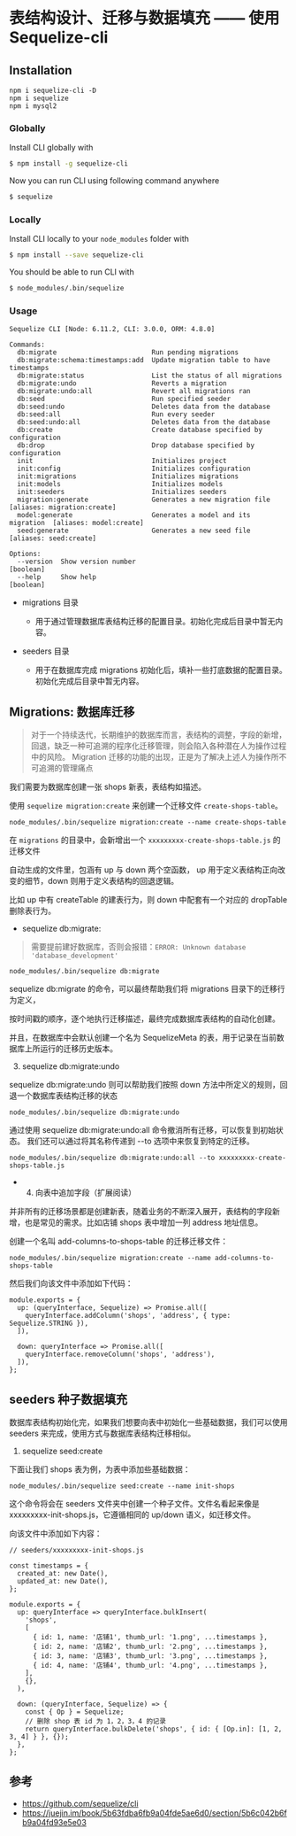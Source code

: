# 表结构设计、迁移与数据填充 —— 使用 Sequelize-cli



## Installation
```
npm i sequelize-cli -D
npm i sequelize
npm i mysql2
```

### Globally
Install CLI globally with

```bash
$ npm install -g sequelize-cli
```

Now you can run CLI using following command anywhere

```bash
$ sequelize
```

### Locally
Install CLI locally to your `node_modules` folder with

```bash
$ npm install --save sequelize-cli
```

You should be able to run CLI with

```bash
$ node_modules/.bin/sequelize
```

### Usage
```
Sequelize CLI [Node: 6.11.2, CLI: 3.0.0, ORM: 4.8.0]

Commands:
  db:migrate                        Run pending migrations
  db:migrate:schema:timestamps:add  Update migration table to have timestamps
  db:migrate:status                 List the status of all migrations
  db:migrate:undo                   Reverts a migration
  db:migrate:undo:all               Revert all migrations ran
  db:seed                           Run specified seeder
  db:seed:undo                      Deletes data from the database
  db:seed:all                       Run every seeder
  db:seed:undo:all                  Deletes data from the database
  db:create                         Create database specified by configuration
  db:drop                           Drop database specified by configuration
  init                              Initializes project
  init:config                       Initializes configuration
  init:migrations                   Initializes migrations
  init:models                       Initializes models
  init:seeders                      Initializes seeders
  migration:generate                Generates a new migration file       [aliases: migration:create]
  model:generate                    Generates a model and its migration  [aliases: model:create]
  seed:generate                     Generates a new seed file            [aliases: seed:create]

Options:
  --version  Show version number                                         [boolean]
  --help     Show help                                                   [boolean]
```


- migrations 目录
  - 用于通过管理数据库表结构迁移的配置目录。初始化完成后目录中暂无内容。

- seeders 目录
  - 用于在数据库完成 migrations 初始化后，填补一些打底数据的配置目录。初始化完成后目录中暂无内容。


## Migrations: 数据库迁移

>对于一个持续迭代，长期维护的数据库而言，表结构的调整，字段的新增，回退，缺乏一种可追溯的程序化迁移管理，则会陷入各种潜在人为操作过程中的风险。
Migration 迁移的功能的出现，正是为了解决上述人为操作所不可追溯的管理痛点

我们需要为数据库创建一张 shops 新表，表结构如描述。

使用 `sequelize migration:create` 来创建一个迁移文件 `create-shops-table`。

```
node_modules/.bin/sequelize migration:create --name create-shops-table
```

在 `migrations` 的目录中，会新增出一个 `xxxxxxxxx-create-shops-table.js` 的迁移文件

自动生成的文件里，包涵有 up 与 down 两个空函数， up 用于定义表结构正向改变的细节，down 则用于定义表结构的回退逻辑。

比如 up 中有 createTable 的建表行为，则 down 中配套有一个对应的 dropTable 删除表行为。



- sequelize db:migrate: 

>需要提前建好数据库，否则会报错：`ERROR: Unknown database 'database_development'`

```
node_modules/.bin/sequelize db:migrate
```

sequelize db:migrate 的命令，可以最终帮助我们将 migrations 目录下的迁移行为定义，

按时间戳的顺序，逐个地执行迁移描述，最终完成数据库表结构的自动化创建。

并且，在数据库中会默认创建一个名为 SequelizeMeta 的表，用于记录在当前数据库上所运行的迁移历史版本。


3. sequelize db:migrate:undo

sequelize db:migrate:undo 则可以帮助我们按照 down 方法中所定义的规则，回退一个数据库表结构迁移的状态

```
node_modules/.bin/sequelize db:migrate:undo
```

通过使用 sequelize db:migrate:undo:all 命令撤消所有迁移，可以恢复到初始状态。 我们还可以通过将其名称传递到 --to 选项中来恢复到特定的迁移。
```
node_modules/.bin/sequelize db:migrate:undo:all --to xxxxxxxxx-create-shops-table.js
```
- 4. 向表中追加字段（扩展阅读）

并非所有的迁移场景都是创建新表，随着业务的不断深入展开，表结构的字段新增，也是常见的需求。比如店铺 shops 表中增加一列 address 地址信息。

创建一个名叫 add-columns-to-shops-table 的迁移迁移文件：

```
node_modules/.bin/sequelize migration:create --name add-columns-to-shops-table
```

然后我们向该文件中添加如下代码：

```
module.exports = {
  up: (queryInterface, Sequelize) => Promise.all([
    queryInterface.addColumn('shops', 'address', { type: Sequelize.STRING }),
  ]),

  down: queryInterface => Promise.all([
    queryInterface.removeColumn('shops', 'address'),
  ]),
};
```


## seeders 种子数据填充

数据库表结构初始化完，如果我们想要向表中初始化一些基础数据，我们可以使用 seeders 来完成，使用方式与数据库表结构迁移相似。

1. sequelize seed:create

下面让我们 shops 表为例，为表中添加些基础数据：

```
node_modules/.bin/sequelize seed:create --name init-shops
```

这个命令将会在 seeders 文件夹中创建一个种子文件。文件名看起来像是 xxxxxxxxx-init-shops.js，它遵循相同的 up/down 语义，如迁移文件。

向该文件中添加如下内容：

```
// seeders/xxxxxxxxx-init-shops.js

const timestamps = {
  created_at: new Date(),
  updated_at: new Date(),
};

module.exports = {
  up: queryInterface => queryInterface.bulkInsert(
    'shops',
    [
      { id: 1, name: '店铺1', thumb_url: '1.png', ...timestamps },
      { id: 2, name: '店铺2', thumb_url: '2.png', ...timestamps },
      { id: 3, name: '店铺3', thumb_url: '3.png', ...timestamps },
      { id: 4, name: '店铺4', thumb_url: '4.png', ...timestamps },
    ],
    {},
  ),

  down: (queryInterface, Sequelize) => {
    const { Op } = Sequelize;
    // 删除 shop 表 id 为 1，2，3，4 的记录
    return queryInterface.bulkDelete('shops', { id: { [Op.in]: [1, 2, 3, 4] } }, {});
  },
};
```

## 参考
- https://github.com/sequelize/cli
- https://juejin.im/book/5b63fdba6fb9a04fde5ae6d0/section/5b6c042b6fb9a04fd93e5e03
